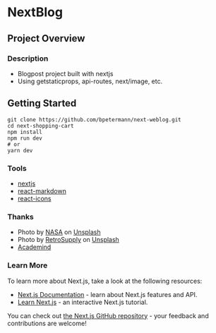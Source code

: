 # NextBlog

## Project Overview

### Description

- Blogpost project built with nextjs
- Using getstaticprops, api-routes, next/image, etc.

## Getting Started

```
git clone https://github.com/bpetermann/next-weblog.git
cd next-shopping-cart
npm install
npm run dev
# or
yarn dev
```

### Tools

- [nextjs](https://nextjs.org/)
- [react-markdown](https://www.npmjs.com/package/react-markdown)
- [react-icons](https://react-icons.github.io/react-icons/)

### Thanks

- Photo by <a href="https://unsplash.com/@nasa?utm_source=unsplash&utm_medium=referral&utm_content=creditCopyText">NASA</a> on <a href="https://unsplash.com/s/photos/nasa?utm_source=unsplash&utm_medium=referral&utm_content=creditCopyText">Unsplash</a>
- Photo by <a href="https://unsplash.com/@retrosupply?utm_source=unsplash&utm_medium=referral&utm_content=creditCopyText">RetroSupply</a> on <a href="https://unsplash.com/s/photos/blog?utm_source=unsplash&utm_medium=referral&utm_content=creditCopyText">Unsplash</a>
- [Academind](https://academind.com/)

### Learn More

To learn more about Next.js, take a look at the following resources:

- [Next.js Documentation](https://nextjs.org/docs) - learn about Next.js features and API.
- [Learn Next.js](https://nextjs.org/learn) - an interactive Next.js tutorial.

You can check out [the Next.js GitHub repository](https://github.com/vercel/next.js/) - your feedback and contributions are welcome!
